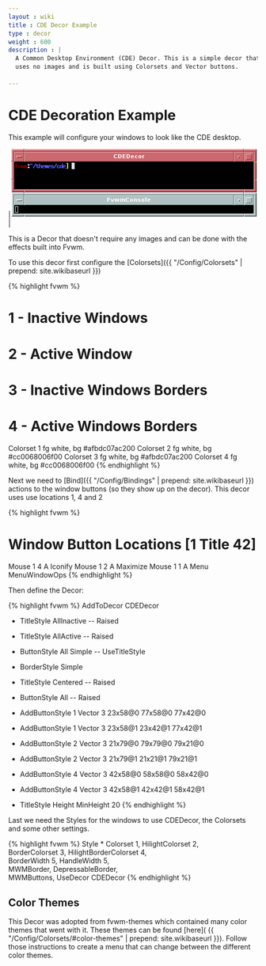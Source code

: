 ```yaml
---
layout : wiki
title : CDE Decor Example
type : decor
weight : 600
description : |
  A Common Desktop Environment (CDE) Decor. This is a simple decor that
  uses no images and is built using Colorsets and Vector buttons.

---
```

# CDE Decoration Example

This example will configure your windows to look like the CDE desktop.

|![image](scrot.png)|

This is a Decor that doesn't require any images and can be done with
the effects built into Fvwm.

To use this decor first configure the 
[Colorsets]({{ "/Config/Colorsets" | prepend: site.wikibaseurl }})

{% highlight fvwm %}
#   1 - Inactive Windows 
#   2 - Active Window
#   3 - Inactive Windows Borders
#   4 - Active Windows Borders
Colorset 1 fg white, bg #afbdc07ac200
Colorset 2 fg white, bg #cc0068006f00
Colorset 3 fg white, bg #afbdc07ac200
Colorset 4 fg white, bg #cc0068006f00
{% endhighlight %}

Next we need to [Bind]({{ "/Config/Bindings" | prepend: site.wikibaseurl }})
actions to the window buttons (so they show up on the decor). This decor uses
use locations 1, 4 and 2

{% highlight fvwm %}
# Window Button Locations [1 Title 42]
Mouse 1 4 A Iconify
Mouse 1 2 A Maximize
Mouse 1 1 A Menu MenuWindowOps
{% endhighlight %}

Then define the Decor:

{% highlight fvwm %}
AddToDecor CDEDecor
+ TitleStyle    AllInactive -- Raised
+ TitleStyle    AllActive -- Raised
+ ButtonStyle   All Simple -- UseTitleStyle
+ BorderStyle   Simple
+ TitleStyle    Centered -- Raised
+ ButtonStyle   All -- Raised

+ AddButtonStyle 1 Vector 3 23x58@0 77x58@0 77x42@0
+ AddButtonStyle 1 Vector 3 23x58@1 23x42@1 77x42@1

+ AddButtonStyle 2 Vector 3 21x79@0 79x79@0 79x21@0
+ AddButtonStyle 2 Vector 3 21x79@1 21x21@1 79x21@1

+ AddButtonStyle 4 Vector 3 42x58@0 58x58@0 58x42@0
+ AddButtonStyle 4 Vector 3 42x58@1 42x42@1 58x42@1

+ TitleStyle Height MinHeight 20
{% endhighlight %}

Last we need the Styles for the windows to use CDEDecor, the
Colorsets and some other settings.

{% highlight fvwm %}
Style * Colorset 1, HilightColorset 2, \
        BorderColorset 3, HilightBorderColorset 4, \
        BorderWidth 5, HandleWidth 5, \
        MWMBorder, DepressableBorder, \
        MWMButtons, UseDecor CDEDecor
{% endhighlight %}

## Color Themes

This Decor was adopted from fvwm-themes which contained many color themes
that went with it. These themes can be found [here](
{{ "/Config/Colorsets/#color-themes" | prepend: site.wikibaseurl }}). Follow
those instructions to create a menu that can change between the different
color themes.
